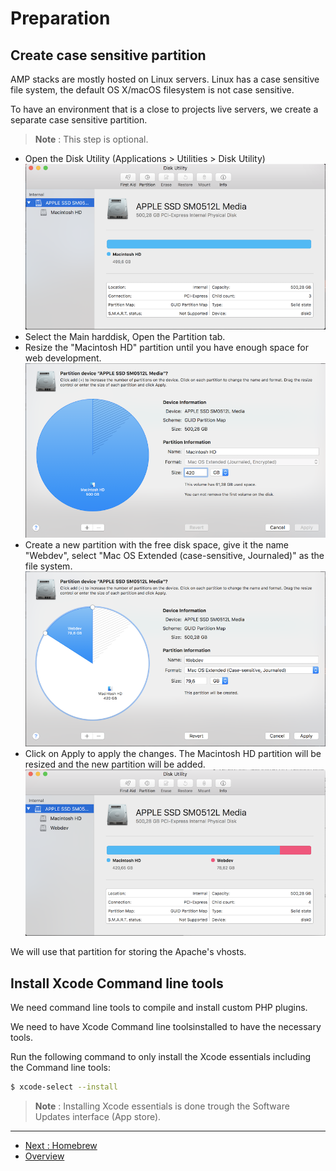 # Preparation

## Create case sensitive partition
AMP stacks are mostly hosted on Linux servers. Linux has a case sensitive 
file system, the default OS X/macOS filesystem is not case sensitive.

To have an environment that is a close to projects live servers, we create a 
separate case sensitive partition.

> **Note** : This step is optional.

* Open the Disk Utility (Applications > Utilities > Disk Utility)
  ![Disk Utility](./media/preparation-disk-1-utility.png)
* Select the Main harddisk, Open the Partition tab.
* Resize the "Macintosh HD" partition until you have enough space for web 
  development.
  ![Disk Utility](./media/preparation-disk-2-resize.png)
* Create a new partition with the free disk space, give it the name "Webdev", 
  select "Mac OS Extended (case-sensitive, Journaled)" as the file system.
  ![Disk Utility](./media/preparation-disk-3-new-partition.png)
* Click on Apply to apply the changes. The Macintosh HD partition will be 
  resized and the new partition will be added.
  ![Disk Utility](./media/preparation-disk-4-done.png)

We will use that partition for storing the Apache's vhosts.



## Install Xcode Command line tools
We need command line tools to compile and install custom PHP plugins.

We need to have Xcode Command line toolsinstalled to have the necessary tools. 

Run the following command to only install the Xcode essentials including the 
Command line tools:

```bash
$ xcode-select --install
```

> **Note** : Installing Xcode essentials is done trough the Software Updates
> interface (App store).




---
* [Next : Homebrew](./Homebrew.md)
* [Overview](../README.md)
